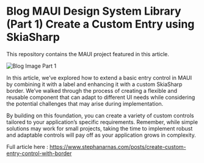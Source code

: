 # Blog MAUI Design System Library (Part 1) Create a Custom Entry using SkiaSharp

This repository contains the MAUI project featured in this article.

![Blog Image Part 1](https://www.stephanarnas.com/images/blog-01.jpg)

In this article, we’ve explored how to extend a basic entry control in MAUI by combining it with a label and enhancing it with a custom SkiaSharp border. 
We’ve walked through the process of creating a flexible and reusable component that can adapt to different UI needs while considering the potential challenges that may arise during implementation.

By building on this foundation, you can create a variety of custom controls tailored to your application’s specific requirements. 
Remember, while simple solutions may work for small projects, taking the time to implement robust and adaptable controls will pay off as your application grows in complexity.

Full article here : 
https://www.stephanarnas.com/posts/create-custom-entry-control-with-border